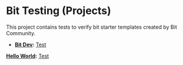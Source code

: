 # Bit Testing (Projects)
This project contains tests to verify bit starter templates created by Bit Community.

- **[Bit Dev](https://bit.cloud/teambit/community/starters/bit-dev):** [Test](https://github.com/bitdev-community/bit-testing/actions/workflows/bit_dev_test.yml)

**[Hello World](https://bit.cloud/learnbit/bit-pioneers):** [Test](https://github.com/bitdev-community/bit-testing/actions/workflows/hello_world_test.yml)

